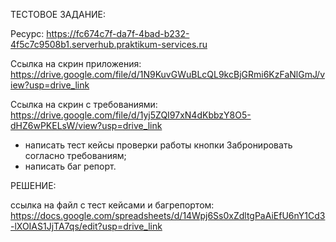 ТЕСТОВОЕ ЗАДАНИЕ:

Pесурс: https://fc674c7f-da7f-4bad-b232-4f5c7c9508b1.serverhub.praktikum-services.ru

Ссылка на скрин приложения: https://drive.google.com/file/d/1N9KuvGWuBLcQL9kcBjGRmi6KzFaNlGmJ/view?usp=drive_link

Ссылка на скрин с требованиями: https://drive.google.com/file/d/1yj5ZQI97xN4dKbbzY8O5-dHZ6wPKELsW/view?usp=drive_link

- написать тест кейсы проверки работы кнопки Забронировать согласно требованиям;
- написать баг репорт.

РЕШЕНИЕ:

ссылка на файл с тест кейсами и багрепортом: https://docs.google.com/spreadsheets/d/14Wpj6Ss0xZdltgPaAiEfU6nY1Cd3-lXOIAS1JjTA7qs/edit?usp=drive_link

